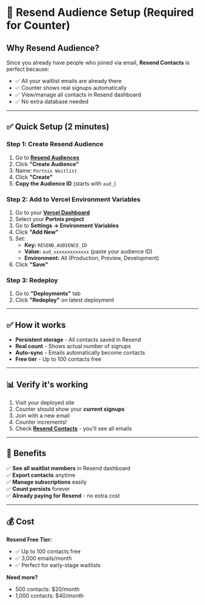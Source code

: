# 📧 Resend Audience Setup (Required for Counter)

## Why Resend Audience?

Since you already have people who joined via email, **Resend Contacts** is perfect because:
- ✅ All your waitlist emails are already there
- ✅ Counter shows real signups automatically
- ✅ View/manage all contacts in Resend dashboard
- ✅ No extra database needed

---

## ✅ Quick Setup (2 minutes)

### Step 1: Create Resend Audience

1. Go to **[Resend Audiences](https://resend.com/audiences)**
2. Click **"Create Audience"**
3. Name: `Portnix Waitlist`
4. Click **"Create"**
5. **Copy the Audience ID** (starts with `aud_`)

### Step 2: Add to Vercel Environment Variables

1. Go to your **[Vercel Dashboard](https://vercel.com/dashboard)**
2. Select your **Portnix project**
3. Go to **Settings → Environment Variables**
4. Click **"Add New"**
5. Set:
   - **Key:** `RESEND_AUDIENCE_ID`
   - **Value:** `aud_xxxxxxxxxxxxx` (paste your audience ID)
   - **Environment:** All (Production, Preview, Development)
6. Click **"Save"**

### Step 3: Redeploy

1. Go to **"Deployments"** tab
2. Click **"Redeploy"** on latest deployment

---

## ✅ How it works

- **Persistent storage** - All contacts saved in Resend
- **Real count** - Shows actual number of signups
- **Auto-sync** - Emails automatically become contacts
- **Free tier** - Up to 100 contacts free

---

## 📊 Verify it's working

1. Visit your deployed site
2. Counter should show your **current signups**
3. Join with a new email
4. Counter increments!
5. Check **[Resend Contacts](https://resend.com/contacts)** - you'll see all emails

---

## 🎯 Benefits

✅ **See all waitlist members** in Resend dashboard  
✅ **Export contacts** anytime  
✅ **Manage subscriptions** easily  
✅ **Count persists** forever  
✅ **Already paying for Resend** - no extra cost

---

## 💰 Cost

**Resend Free Tier:**
- ✅ Up to 100 contacts free
- ✅ 3,000 emails/month
- ✅ Perfect for early-stage waitlists

**Need more?**
- 500 contacts: $20/month
- 1,000 contacts: $40/month
